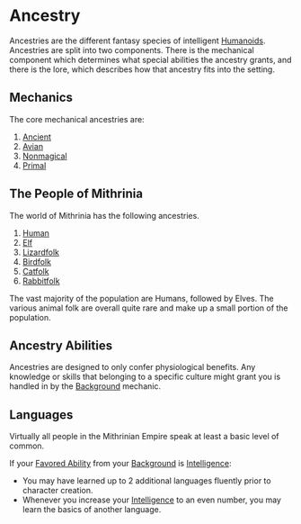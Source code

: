 # Ancestry

Ancestries are the different fantasy species of intelligent [Humanoids](../../Resources%20for%20GMs/Creatures/Creature%20Types/Humanoid.md). Ancestries are split into two components. There is the mechanical component which determines what special abilities the ancestry grants, and there is the lore, which describes how that ancestry fits into the setting.

## Mechanics

The core mechanical ancestries are:

1. [Ancient](Mechanical/Ancient.md)
2. [Avian](Mechanical/Avian.md)
3. [Nonmagical](Mechanical/Nonmagical.md)
4. [Primal](Mechanical/Primal.md)

## The People of Mithrinia

The world of Mithrinia has the following ancestries.

1. [Human](The%20People%20of%20Mithrinia/Human.md)
2. [Elf](The%20People%20of%20Mithrinia/Elf.md)
3. [Lizardfolk](The%20People%20of%20Mithrinia/Lizardfolk.md)
4. [Birdfolk](The%20People%20of%20Mithrinia/Birdfolk.md)
5. [Catfolk](The%20People%20of%20Mithrinia/Catfolk.md)
6. [Rabbitfolk](The%20People%20of%20Mithrinia/Rabbitfolk.md)

The vast majority of the population are Humans, followed by Elves. The various animal folk are overall quite rare and make up a small portion of the population.

## Ancestry Abilities

Ancestries are designed to only confer physiological benefits. Any knowledge or skills that belonging to a specific culture might grant you is handled in by the [Background](../Backgrounds/Background.md) mechanic.

## Languages

Virtually all people in the Mithrinian Empire speak at least a basic level of common.

If your [Favored Ability](../Backgrounds/Favored%20Ability.md) from your [Background](../Backgrounds/Background.md) is [Intelligence](../The%20Ability%20Scores/Intelligence.md):

- You may have learned up to 2 additional languages fluently prior to character creation.
- Whenever you increase your [Intelligence](../The%20Ability%20Scores/Intelligence.md) to an even number, you may learn the basics of another language.
